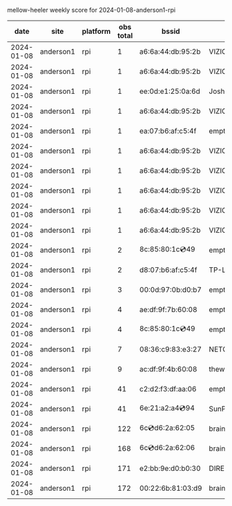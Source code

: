mellow-heeler weekly score for 2024-01-08-anderson1-rpi

|date|site|platform|obs total|bssid|ssid|
|--|--|--|--|--|--|
|2024-01-08|anderson1|rpi|1|a6:6a:44:db:95:2b|VIZIOCastAudio9808|
|2024-01-08|anderson1|rpi|1|a6:6a:44:db:95:2b|VIZIOCastAudio5580|
|2024-01-08|anderson1|rpi|1|ee:0d:e1:25:0a:6d|JoshLily|
|2024-01-08|anderson1|rpi|1|a6:6a:44:db:95:2b|VIZIOCastAudio4343|
|2024-01-08|anderson1|rpi|1|ea:07:b6:af:c5:4f|empty_ssid|
|2024-01-08|anderson1|rpi|1|a6:6a:44:db:95:2b|VIZIOCastAudio1371|
|2024-01-08|anderson1|rpi|1|a6:6a:44:db:95:2b|VIZIOCastAudio4163|
|2024-01-08|anderson1|rpi|1|a6:6a:44:db:95:2b|VIZIOCastAudio5015|
|2024-01-08|anderson1|rpi|1|a6:6a:44:db:95:2b|VIZIOCastAudio1747|
|2024-01-08|anderson1|rpi|1|a6:6a:44:db:95:2b|VIZIOCastAudio9325|
|2024-01-08|anderson1|rpi|2|8c:85:80:1c:cd:49|empty_ssid|
|2024-01-08|anderson1|rpi|2|d8:07:b6:af:c5:4f|TP-Link_C54F|
|2024-01-08|anderson1|rpi|3|00:0d:97:0b:d0:b7|empty_ssid|
|2024-01-08|anderson1|rpi|4|ae:df:9f:7b:60:08|empty_ssid|
|2024-01-08|anderson1|rpi|4|8c:85:80:1c:cd:49|empty_ssid|
|2024-01-08|anderson1|rpi|7|08:36:c9:83:e3:27|NETGEAR34|
|2024-01-08|anderson1|rpi|9|ac:df:9f:4b:60:08|theweef|
|2024-01-08|anderson1|rpi|41|c2:d2:f3:df:aa:06|empty_ssid|
|2024-01-08|anderson1|rpi|41|6e:21:a2:a4:cd:94|SunPower21450|
|2024-01-08|anderson1|rpi|122|6c:cd:d6:2a:62:05|braingang2_5GEXT|
|2024-01-08|anderson1|rpi|168|6c:cd:d6:2a:62:06|braingang2_2GEXT|
|2024-01-08|anderson1|rpi|171|e2:bb:9e:d0:b0:30|DIRECT-9ED03030|
|2024-01-08|anderson1|rpi|172|00:22:6b:81:03:d9|braingang2|
